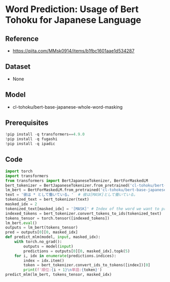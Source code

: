 # Word Prediction: Usage of Bert Tohoku for Japanese Language 
## Reference
- https://qiita.com/MMsk0914/items/b1fbc1601aae1d534287
## Dataset
- None
## Model 
- cl-tohoku/bert-base-japanese-whole-word-masking
## Prerequisites
```python
!pip install -q transformers==4.9.0
!pip install -q fugashi
!pip install -q ipadic
```
## Code 
```python
import torch
import transformers
from transformers import BertJapaneseTokenizer, BertForMaskedLM
bert_tokenizer = BertJapaneseTokenizer.from_pretrained('cl-tohoku/bert-base-japanese-whole-word-masking')
lm_bert = BertForMaskedLM.from_pretrained('cl-tohoku/bert-base-japanese-whole-word-masking')
text = '彼は * として働いている。'  # 彼は[MASK]として働いている。
tokenized_text = bert_tokenizer(text)
masked_idx = 2
tokenized_text[masked_idx] = '[MASK]' # Index of the word we want to predict
indexed_tokens = bert_tokenizer.convert_tokens_to_ids(tokenized_text)
tokens_tensor = torch.tensor([indexed_tokens])
lm_bert.eval()
outputs = lm_bert(tokens_tensor)
pred = outputs[0][0, masked_idx]
def predict_mlm(model, input, masked_idx):
    with torch.no_grad():
        outputs = model(input)
        predictions = outputs[0][0, masked_idx].topk(5)
    for i, idx in enumerate(predictions.indices):
        index = idx.item()
        token = bert_tokenizer.convert_ids_to_tokens([index])[0]
        print(f'順位:{i + 1}\n単語:{token}')  
predict_mlm(lm_bert, tokens_tensor, masked_idx)
```